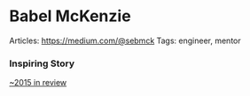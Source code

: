 # Babel McKenzie

Articles: https://medium.com/@sebmck
Tags: engineer, mentor

### Inspiring Story

[~2015 in review](https://medium.com/@sebmck/2015-in-review-51ac7035e272)